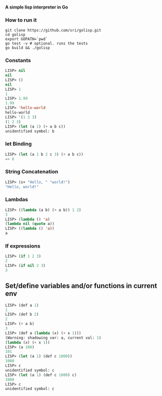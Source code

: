 #### A simple lisp interpreter in Go

### How to run it

```
git clone https://github.com/sri/golisp.git
cd golisp
export GOPATH=`pwd`
go test -v # optional. runs the tests
go build && ./golisp
```

### Constants

```lisp
LISP> nil
nil
LISP> ()
nil
LISP> 1
1
LISP> 1.99
1.99
LISP> 'hello-world
hello-world
LISP> '(1 2 3)
(1 2 3)
LISP> (let (a 1) (+ a b c))
unidentified symbol: b
```

### let Binding

```lisp
LISP> (let (a 1 b 2 c 3) (+ a b c))
=> 6
```

### String Concatenation

```lisp
LISP> (s+ "Hello, " "world!")
"Hello, world!"
```

### Lambdas

```lisp
LISP> ((lambda (a b) (+ a b)) 1 2)
3
LISP> (lambda () 'a)
(lambda nil (quote a))
LISP> ((lambda () 'a))
a
```

### If expressions

```lisp
LISP> (if 1 2 3)
2
LISP> (if nil 2 3)
3
```

## Set/define variables and/or functions in current env

```lisp
LISP> (def a 1)
1
LISP> (def b 2)
2
LISP> (+ a b)
3
LISP> (def a (lambda (x) (+ x 1)))
(Warning: shadowing var: a, current val: 1)
(lambda (x) (+ x 1))
LISP> (a 100)
101
LISP> (let (a 1) (def c 1000))
1000
LISP> c
unidentified symbol: c
LISP> (let (a 1) (def c 1000) c)
1000
LISP> c
unidentified symbol: c
```